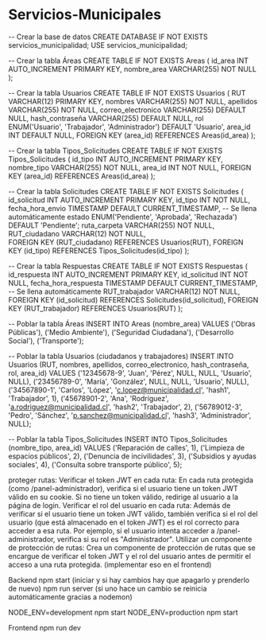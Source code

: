 # Servicios-Municipales

-- Crear la base de datos
CREATE DATABASE IF NOT EXISTS servicios_municipalidad;
USE servicios_municipalidad;

-- Crear la tabla Áreas
CREATE TABLE IF NOT EXISTS Areas (
    id_area INT AUTO_INCREMENT PRIMARY KEY,
    nombre_area VARCHAR(255) NOT NULL
);

-- Crear la tabla Usuarios
CREATE TABLE IF NOT EXISTS Usuarios (
    RUT VARCHAR(12) PRIMARY KEY,
    nombres VARCHAR(255) NOT NULL,
    apellidos VARCHAR(255) NOT NULL,
    correo_electronico VARCHAR(255) DEFAULT NULL,
    hash_contraseña VARCHAR(255) DEFAULT NULL,
    rol ENUM('Usuario', 'Trabajador', 'Administrador') DEFAULT 'Usuario',
    area_id INT DEFAULT NULL,
    FOREIGN KEY (area_id) REFERENCES Areas(id_area)
);

-- Crear la tabla Tipos_Solicitudes
CREATE TABLE IF NOT EXISTS Tipos_Solicitudes (
    id_tipo INT AUTO_INCREMENT PRIMARY KEY,
    nombre_tipo VARCHAR(255) NOT NULL,
    area_id INT NOT NULL,
    FOREIGN KEY (area_id) REFERENCES Areas(id_area)
);

-- Crear la tabla Solicitudes
CREATE TABLE IF NOT EXISTS Solicitudes (
    id_solicitud INT AUTO_INCREMENT PRIMARY KEY,
    id_tipo INT NOT NULL,
    fecha_hora_envio TIMESTAMP DEFAULT CURRENT_TIMESTAMP, -- Se llena automáticamente
    estado ENUM('Pendiente', 'Aprobada', 'Rechazada') DEFAULT 'Pendiente';
    ruta_carpeta VARCHAR(255) NOT NULL,
    RUT_ciudadano VARCHAR(12) NOT NULL,  
    FOREIGN KEY (RUT_ciudadano) REFERENCES Usuarios(RUT),
    FOREIGN KEY (id_tipo) REFERENCES Tipos_Solicitudes(id_tipo)
);

-- Crear la tabla Respuestas
CREATE TABLE IF NOT EXISTS Respuestas (
    id_respuesta INT AUTO_INCREMENT PRIMARY KEY,
    id_solicitud INT NOT NULL,
    fecha_hora_respuesta TIMESTAMP DEFAULT CURRENT_TIMESTAMP, -- Se llena automáticamente
    RUT_trabajador VARCHAR(12) NOT NULL,  
    FOREIGN KEY (id_solicitud) REFERENCES Solicitudes(id_solicitud),
    FOREIGN KEY (RUT_trabajador) REFERENCES Usuarios(RUT)
);







-- Poblar la tabla Áreas
INSERT INTO Areas (nombre_area) VALUES 
('Obras Públicas'),
('Medio Ambiente'),
('Seguridad Ciudadana'),
('Desarrollo Social'),
('Transporte');

-- Poblar la tabla Usuarios (ciudadanos y trabajadores)
INSERT INTO Usuarios (RUT, nombres, apellidos, correo_electronico, hash_contraseña, rol, area_id) VALUES
('12345678-9', 'Juan', 'Pérez', NULL, NULL, 'Usuario', NULL),
('23456789-0', 'María', 'González', NULL, NULL, 'Usuario', NULL),
('34567890-1', 'Carlos', 'López', 'c.lopez@municipalidad.cl', 'hash1', 'Trabajador', 1),
('45678901-2', 'Ana', 'Rodríguez', 'a.rodriguez@municipalidad.cl', 'hash2', 'Trabajador', 2),
('56789012-3', 'Pedro', 'Sánchez', 'p.sanchez@municipalidad.cl', 'hash3', 'Administrador', NULL);

-- Poblar la tabla Tipos_Solicitudes
INSERT INTO Tipos_Solicitudes (nombre_tipo, area_id) VALUES
('Reparación de calles', 1),
('Limpieza de espacios públicos', 2),
('Denuncia de incivilidades', 3),
('Subsidios y ayudas sociales', 4),
('Consulta sobre transporte público', 5);



proteger rutas:
Verificar el token JWT en cada ruta: En cada ruta protegida (como /panel-administrador), verifica si el usuario tiene un token JWT válido en su cookie. Si no tiene un token válido, redirige al usuario a la página de login.
Verificar el rol del usuario en cada ruta: Además de verificar si el usuario tiene un token JWT válido, también verifica si el rol del usuario (que está almacenado en el token JWT) es el rol correcto para acceder a esa ruta. Por ejemplo, si el usuario intenta acceder a /panel-administrador, verifica si su rol es "Administrador".
Utilizar un componente de protección de rutas: Crea un componente de protección de rutas que se encargue de verificar el token JWT y el rol del usuario antes de permitir el acceso a una ruta protegida.
(implementar eso en el frontend)

Backend
npm start (iniciar y si hay cambios hay que apagarlo y prenderlo de nuevo)
npm run server (si uno hace un cambio se reinicia automáticamente gracias a nodemon)


NODE_ENV=development npm start
NODE_ENV=production npm start



Frontend
npm run dev